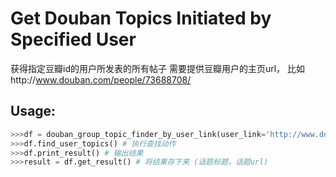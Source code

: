 Get Douban Topics Initiated by Specified User
==========================

获得指定豆瓣id的用户所发表的所有帖子
需要提供豆瓣用户的主页url， 比如http://www.douban.com/people/73688708/

Usage:
-----------------------------------  
```python
>>>df = douban_group_topic_finder_by_user_link(user_link='http://www.douban.com/people/73688708/',pages = 100) # TODO page默认的时候搜索小组的所有帖子
>>>df.find_user_topics() # 执行查找动作
>>>df.print_result() # 输出结果
>>>result = df.get_result() # 将结果存下来 (话题标题，话题url)
```
